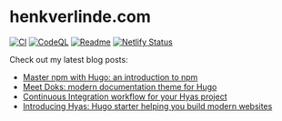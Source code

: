 # henkverlinde.com

[![CI](https://github.com/h-enk/henkverlinde.com/workflows/CI/badge.svg)](https://github.com/h-enk/henkverlinde.com/actions?query=workflow%3ACI)
[![CodeQL](https://github.com/h-enk/henkverlinde.com/workflows/CodeQL/badge.svg)](https://github.com/h-enk/henkverlinde.com/actions?query=workflow%3ACodeQL)
[![Readme](https://github.com/h-enk/henkverlinde.com/workflows/Readme/badge.svg)](https://github.com/h-enk/henkverlinde.com/actions?query=workflow%3AReadme)
[![Netlify Status](https://api.netlify.com/api/v1/badges/410615a7-3f4b-450b-abc6-aa45d0307921/deploy-status)](https://app.netlify.com/sites/henkverlinde/deploys)

Check out my latest blog posts:
<!--START_SECTION:feed-->
* [Master npm with Hugo: an introduction to npm](https:&#x2F;&#x2F;henkverlinde.com&#x2F;master-npm-with-hugo-an-introduction-to-npm&#x2F;)
* [Meet Doks: modern documentation theme for Hugo](https:&#x2F;&#x2F;henkverlinde.com&#x2F;meet-doks-modern-documentation-theme-for-hugo&#x2F;)
* [Continuous Integration workflow for your Hyas project](https:&#x2F;&#x2F;henkverlinde.com&#x2F;continuous-integration-workflow-for-your-hyas-project&#x2F;)
* [Introducing Hyas: Hugo starter helping you build modern websites](https:&#x2F;&#x2F;henkverlinde.com&#x2F;introducing-hyas-hugo-starter-helping-you-build-modern-websites&#x2F;)
<!--END_SECTION:feed-->
